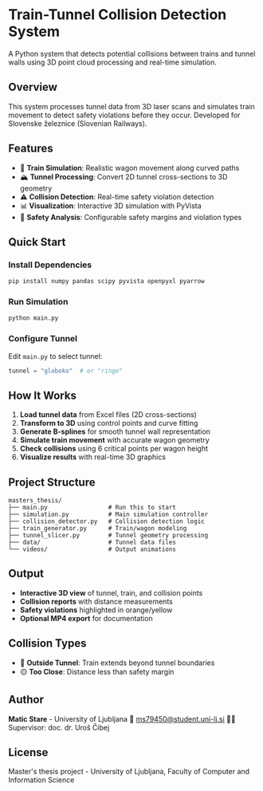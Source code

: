 # Train-Tunnel Collision Detection System

A Python system that detects potential collisions between trains and tunnel walls using 3D point cloud processing and real-time simulation.

## Overview

This system processes tunnel data from 3D laser scans and simulates train movement to detect safety violations before they occur. Developed for Slovenske železnice (Slovenian Railways).

## Features

- 🚂 **Train Simulation**: Realistic wagon movement along curved paths
- 🏔️ **Tunnel Processing**: Convert 2D tunnel cross-sections to 3D geometry
- ⚠️ **Collision Detection**: Real-time safety violation detection
- 📊 **Visualization**: Interactive 3D simulation with PyVista
- 🎯 **Safety Analysis**: Configurable safety margins and violation types

## Quick Start

### Install Dependencies

```bash
pip install numpy pandas scipy pyvista openpyxl pyarrow
```

### Run Simulation

```python
python main.py
```

### Configure Tunnel

Edit `main.py` to select tunnel:

```python
tunnel = "globoko"  # or "ringo"
```

## How It Works

1. **Load tunnel data** from Excel files (2D cross-sections)
2. **Transform to 3D** using control points and curve fitting
3. **Generate B-splines** for smooth tunnel wall representation
4. **Simulate train movement** with accurate wagon geometry
5. **Check collisions** using 6 critical points per wagon height
6. **Visualize results** with real-time 3D graphics

## Project Structure

```
masters_thesis/
├── main.py                 # Run this to start
├── simulation.py           # Main simulation controller
├── collision_detector.py   # Collision detection logic
├── train_generator.py      # Train/wagon modeling
├── tunnel_slicer.py        # Tunnel geometry processing
├── data/                   # Tunnel data files
└── videos/                 # Output animations
```

## Output

- **Interactive 3D view** of tunnel, train, and collision points
- **Collision reports** with distance measurements
- **Safety violations** highlighted in orange/yellow
- **Optional MP4 export** for documentation

## Collision Types

- 🔴 **Outside Tunnel**: Train extends beyond tunnel boundaries
- 🟡 **Too Close**: Distance less than safety margin

## Author

**Matic Stare** - University of Ljubljana
📧 ms79450@student.uni-lj.si
👨‍🏫 Supervisor: doc. dr. Uroš Čibej

## License

Master's thesis project - University of Ljubljana, Faculty of Computer and Information Science
